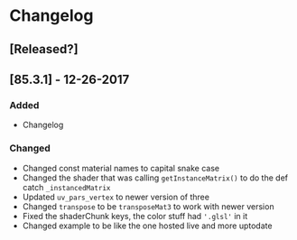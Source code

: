 # Changelog


## [Released?]

## [85.3.1] - 12-26-2017
### Added
- Changelog

### Changed
- Changed const material names to capital snake case
- Changed the shader that was calling `getInstanceMatrix()` to do the def catch `_instancedMatrix`
- Updated `uv_pars_vertex` to newer version of three
- Changed `transpose` to be `transposeMat3` to work with newer version
- Fixed the shaderChunk keys, the color stuff had `'.glsl'` in it
- Changed example to be like the one hosted live and more uptodate